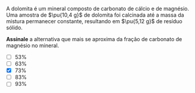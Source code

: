 A dolomita é um mineral composto de carbonato de cálcio e de magnésio. Uma amostra de $\pu{10,4 g}$ de dolomita foi calcinada até a massa da mistura permanecer constante, resultando em $\pu{5,12 g}$ de resíduo sólido.

**Assinale** a alternativa que mais se aproxima da fração de carbonato de magnésio no mineral.

- [ ] $53\%$
- [ ] $63\%$
- [x] $73\%$
- [ ] $83\%$
- [ ] $93\%$

